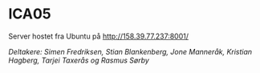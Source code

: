 # ICA05
Server hostet fra Ubuntu på http://158.39.77.237:8001/

*Deltakere: Simen Fredriksen, Stian Blankenberg, Jone Manneråk, Kristian Hagberg, Tarjei Taxerås og Rasmus Sørby*
